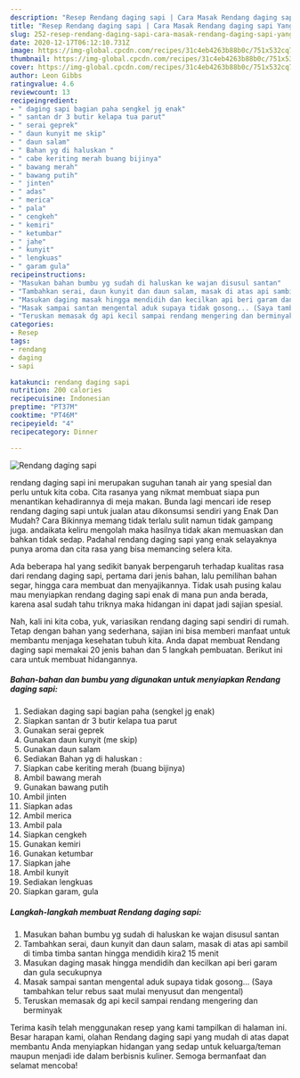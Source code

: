 ```yaml
---
description: "Resep Rendang daging sapi | Cara Masak Rendang daging sapi Yang Bisa Manjain Lidah"
title: "Resep Rendang daging sapi | Cara Masak Rendang daging sapi Yang Bisa Manjain Lidah"
slug: 252-resep-rendang-daging-sapi-cara-masak-rendang-daging-sapi-yang-bisa-manjain-lidah
date: 2020-12-17T06:12:10.731Z
image: https://img-global.cpcdn.com/recipes/31c4eb4263b88b0c/751x532cq70/rendang-daging-sapi-foto-resep-utama.jpg
thumbnail: https://img-global.cpcdn.com/recipes/31c4eb4263b88b0c/751x532cq70/rendang-daging-sapi-foto-resep-utama.jpg
cover: https://img-global.cpcdn.com/recipes/31c4eb4263b88b0c/751x532cq70/rendang-daging-sapi-foto-resep-utama.jpg
author: Leon Gibbs
ratingvalue: 4.6
reviewcount: 13
recipeingredient:
- " daging sapi bagian paha sengkel jg enak"
- " santan dr 3 butir kelapa tua parut"
- " serai geprek"
- " daun kunyit me skip"
- " daun salam"
- " Bahan yg di haluskan "
- " cabe keriting merah buang bijinya"
- " bawang merah"
- " bawang putih"
- " jinten"
- " adas"
- " merica"
- " pala"
- " cengkeh"
- " kemiri"
- " ketumbar"
- " jahe"
- " kunyit"
- " lengkuas"
- " garam gula"
recipeinstructions:
- "Masukan bahan bumbu yg sudah di haluskan ke wajan disusul santan"
- "Tambahkan serai, daun kunyit dan daun salam, masak di atas api sambil di timba timba santan hingga mendidih kira2 15 menit"
- "Masukan daging masak hingga mendidih dan kecilkan api beri garam dan gula secukupnya"
- "Masak sampai santan mengental aduk supaya tidak gosong... (Saya tambahkan telur rebus saat mulai menyusut dan mengental)"
- "Teruskan memasak dg api kecil sampai rendang mengering dan berminyak"
categories:
- Resep
tags:
- rendang
- daging
- sapi

katakunci: rendang daging sapi 
nutrition: 200 calories
recipecuisine: Indonesian
preptime: "PT37M"
cooktime: "PT46M"
recipeyield: "4"
recipecategory: Dinner

---
```



![Rendang daging sapi](https://img-global.cpcdn.com/recipes/31c4eb4263b88b0c/751x532cq70/rendang-daging-sapi-foto-resep-utama.jpg)


rendang daging sapi ini merupakan suguhan tanah air yang spesial dan perlu untuk kita coba. Cita rasanya yang nikmat membuat siapa pun menantikan kehadirannya di meja makan.
Bunda lagi mencari ide resep rendang daging sapi untuk jualan atau dikonsumsi sendiri yang Enak Dan Mudah? Cara Bikinnya memang tidak terlalu sulit namun tidak gampang juga. andaikata keliru mengolah maka hasilnya tidak akan memuaskan dan bahkan tidak sedap. Padahal rendang daging sapi yang enak selayaknya punya aroma dan cita rasa yang bisa memancing selera kita.

Ada beberapa hal yang sedikit banyak berpengaruh terhadap kualitas rasa dari rendang daging sapi, pertama dari jenis bahan, lalu pemilihan bahan segar, hingga cara membuat dan menyajikannya. Tidak usah pusing kalau mau menyiapkan rendang daging sapi enak di mana pun anda berada, karena asal sudah tahu triknya maka hidangan ini dapat jadi sajian spesial.




Nah, kali ini kita coba, yuk, variasikan rendang daging sapi sendiri di rumah. Tetap dengan bahan yang sederhana, sajian ini bisa memberi manfaat untuk membantu menjaga kesehatan tubuh kita. Anda dapat membuat Rendang daging sapi memakai 20 jenis bahan dan 5 langkah pembuatan. Berikut ini cara untuk membuat hidangannya.

<!--inarticleads1-->

##### Bahan-bahan dan bumbu yang digunakan untuk menyiapkan Rendang daging sapi:

1. Sediakan  daging sapi bagian paha (sengkel jg enak)
1. Siapkan  santan dr 3 butir kelapa tua parut
1. Gunakan  serai geprek
1. Gunakan  daun kunyit (me skip)
1. Gunakan  daun salam
1. Sediakan  Bahan yg di haluskan :
1. Siapkan  cabe keriting merah (buang bijinya)
1. Ambil  bawang merah
1. Gunakan  bawang putih
1. Ambil  jinten
1. Siapkan  adas
1. Ambil  merica
1. Ambil  pala
1. Siapkan  cengkeh
1. Gunakan  kemiri
1. Gunakan  ketumbar
1. Siapkan  jahe
1. Ambil  kunyit
1. Sediakan  lengkuas
1. Siapkan  garam, gula




<!--inarticleads2-->

##### Langkah-langkah membuat Rendang daging sapi:

1. Masukan bahan bumbu yg sudah di haluskan ke wajan disusul santan
1. Tambahkan serai, daun kunyit dan daun salam, masak di atas api sambil di timba timba santan hingga mendidih kira2 15 menit
1. Masukan daging masak hingga mendidih dan kecilkan api beri garam dan gula secukupnya
1. Masak sampai santan mengental aduk supaya tidak gosong... (Saya tambahkan telur rebus saat mulai menyusut dan mengental)
1. Teruskan memasak dg api kecil sampai rendang mengering dan berminyak




Terima kasih telah menggunakan resep yang kami tampilkan di halaman ini. Besar harapan kami, olahan Rendang daging sapi yang mudah di atas dapat membantu Anda menyiapkan hidangan yang sedap untuk keluarga/teman maupun menjadi ide dalam berbisnis kuliner. Semoga bermanfaat dan selamat mencoba!

